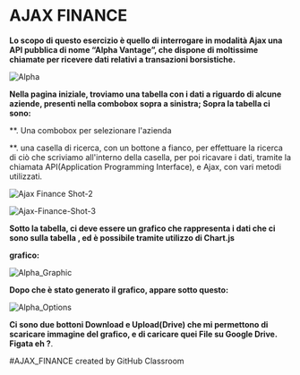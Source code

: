 # AJAX FINANCE
**Lo scopo di questo esercizio è quello di interrogare in modalità Ajax una API pubblica di nome “Alpha Vantage”, che dispone di moltissime chiamate per ricevere dati relativi a transazioni borsistiche.**

![Alpha](https://user-images.githubusercontent.com/61886825/82270517-5b49ad80-9975-11ea-9a40-003174baaed4.PNG)




**Nella pagina iniziale, troviamo una tabella con i dati a riguardo di alcune aziende, presenti nella combobox sopra a sinistra; Sopra la tabella ci sono:**

**. Una combobox per selezionare l'azienda

**. una casella di ricerca, con un bottone a fianco, per effettuare la ricerca di ciò che scriviamo all'interno della casella, per poi ricavare i dati, tramite la chiamata API(Application Programming Interface), e Ajax, con vari metodi utilizzati.

![Ajax Finance Shot-2](https://user-images.githubusercontent.com/61886825/80996335-edaf6480-8e3f-11ea-897c-5dd7a66179b8.PNG)



![Ajax-Finance-Shot-3](https://user-images.githubusercontent.com/61886825/80996424-133c6e00-8e40-11ea-8f23-82cfc0187e3c.PNG)






**Sotto la tabella, ci deve essere un  grafico che rappresenta i dati che ci sono sulla tabella , ed è possibile tramite utilizzo di Chart.js**

**grafico:**

![Alpha_Graphic](https://user-images.githubusercontent.com/61886825/82270554-787e7c00-9975-11ea-8dfa-5a11d664de5f.PNG)

**Dopo che è stato generato il grafico, appare sotto questo:**

![Alpha_Options](https://user-images.githubusercontent.com/61886825/82270610-a2d03980-9975-11ea-962a-a90ac0fb13f8.PNG)

**Ci sono due bottoni Download e Upload(Drive) che mi permettono di scaricare immagine del grafico, e di caricare quei File su Google Drive. Figata eh ?**. 


#AJAX_FINANCE created by GitHub Classroom
